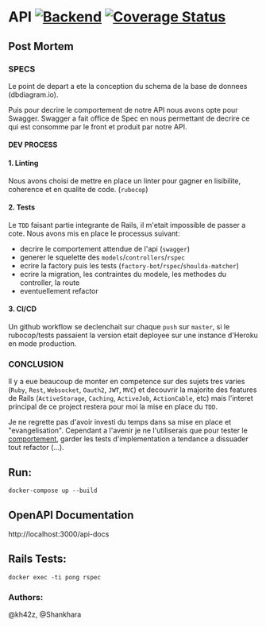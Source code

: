 # API [![Backend](https://github.com/kh42z/p42ng/actions/workflows/workflow.yml/badge.svg)](https://github.com/kh42z/p42ng/actions/workflows/workflow.yml) [![Coverage Status](https://coveralls.io/repos/github/kh42z/p42ng/badge.svg?branch=master&t=t8ICMV)](https://coveralls.io/github/kh42z/p42ng?branch=master)

## Post Mortem

### SPECS

Le point de depart a ete la conception du schema de la base de donnees (dbdiagram.io). 

Puis pour decrire le comportement de notre API nous avons opte pour Swagger. Swagger a fait office de Spec en nous permettant de decrire ce qui est consomme par le front et produit par notre API.

#### DEV PROCESS

#### 1. Linting 
Nous avons choisi de mettre en place un linter pour gagner en lisibilite, coherence et en qualite de code. (`rubocop`)

#### 2. Tests

Le `TDD` faisant partie integrante de Rails, il m'etait impossible de passer a cote. Nous avons mis en place le processus suivant:
- decrire le comportement attendue de l'api (`swagger`)
- generer le squelette des `models`/`controllers`/`rspec`
- ecrire la factory puis les tests (`factory-bot`/`rspec`/`shoulda-matcher`) 
- ecrire la migration, les contraintes du modele, les methodes du controller, la route
- eventuellement refactor

#### 3. CI/CD

Un github workflow se declenchait sur chaque `push` sur `master`, si le rubocop/tests passaient la version etait deployee sur une instance d'Heroku en mode production.

### CONCLUSION

Il y a eue beaucoup de monter en competence sur des sujets tres varies (`Ruby`, `Rest`, `Websocket`, `Oauth2`, `JWT`, `MVC`) et decouvrir la majorite des features de Rails (`ActiveStorage`, `Caching`, `ActiveJob`, `ActionCable`, etc) mais l'interet principal de ce project restera pour moi la mise en place du `TDD`.

Je ne regrette pas d'avoir investi du temps dans sa mise en place et "evangelisation". Cependant a l'avenir je ne l'utiliserais que pour tester le [comportement](https://www.youtube.com/watch?v=EZ05e7EMOLM), garder les tests d'implementation a tendance a dissuader tout refactor (...).

## Run:
`docker-compose up --build`

## OpenAPI Documentation

http://localhost:3000/api-docs

## Rails Tests:

`docker exec -ti pong rspec`

### Authors:

@kh42z, @Shankhara
